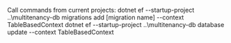 Call commands from current projects:
dotnet ef --startup-project ..\multitenancy-db migrations add [migration name] --context TableBasedContext
dotnet ef --startup-project ..\multitenancy-db database update --context TableBasedContext

